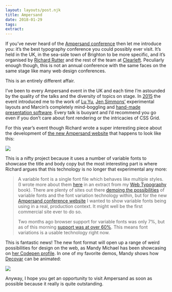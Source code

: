```yaml
---
layout: layouts/post.njk
title: Ampersand
date: 2018-01-29
tags:
extract:
---
```


If you’ve never heard of the [Ampersand conference](https://2018.ampersandconf.com/) then let me introduce you: it’s the best typography conference you could possibly ever visit. It’s held in the UK, in the sea-side town of Brighton to be more specific, and it’s organised by [Richard Rutter](http://clagnut.com/) and the rest of the team at [Clearleft](https://clearleft.com/). Peculiarly enough though, this is not an annual conference with the same faces on the same stage like many web design conferences.

This is an entirely different affair.

I’ve been to every Ampersand event in the UK and each time I’m astounded by the quality of the talks and the diversity of topics on stage. In [2015](http://robinrendle.com/notes/ampersand-2015/) the event introduced me to the work of [Lu Yu](https://twitter.com/lugotype), [Jen Simmons’](http://jensimmons.com) experimental layouts and Marcin’s completely mind-boggling and [hand-made presentation software](https://medium.com/the-rectangle-behind-you/the-rectangle-behind-you-103179fcfc32). Every talk is buoyant and I’d recommend you go even if you don’t care about font rendering or the intricacies of CSS Grid.

For this year’s event though Richard wrote a super interesting piece about the development of [the new Ampersand website](https://medium.com/clear-left-thinking/how-to-use-variable-fonts-in-the-real-world-e6d73065a604) that happens to look like this:

![](https://buttondown.s3.us-west-2.amazonaws.com/images/c87ab7e4-a9f3-4acd-9b4c-f6635627cf7b.png)

This is a nifty project because it uses a number of variable fonts to showcase the title and body copy but the most interesting part is where Richard argues that this technology is no longer that experimental any more:

> A variable font is a single font file which behaves like multiple styles. (I wrote more about them [here](https://medium.com/@clagnut/get-started-with-variable-fonts-c055fd73ecd7) in an extract from my [Web Typography](http://book.webtypography.net/) book). There are plenty of sites out there [demoing the possibilities](https://codepen.io/mandymichael/) of variable fonts and the font variation technology within, but for the new [Ampersand conference website](https://2018.ampersandconf.com/) I wanted to show variable fonts being using in a real, production context. It might well be the first commercial site ever to do so.
>
> Two months ago browser support for variable fonts was only 7%, but as of this morning [support was at over 60%](https://caniuse.com/#search=variable%20fonts). This means font variations is a usable technology right now.

This is fantastic news! The new font format will open up a range of weird possibilities for design on the web, as Mandy Michael has been showcasing on [her Codepen profile](https://codepen.io/mandymichael/). In one of my favorite demos, Mandy shows how [Decovar](https://www.typenetwork.com/brochure/decovar-a-decorative-variable-font-by-david-berlow) can be animated:

![](https://buttondown.s3.us-west-2.amazonaws.com/images/4434575f-884c-465a-941e-f6b20ee53e81.gif)

Anyway, I hope you get an opportunity to visit Ampersand as soon as possible because it really is quite outstanding.
